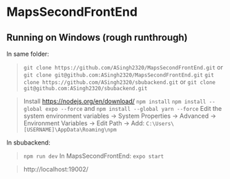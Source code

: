 # MapsSecondFrontEnd
## Running on Windows (rough runthrough)
In same folder:
> `git clone https://github.com/ASingh2320/MapsSecondFrontEnd.git` or `git clone git@github.com:ASingh2320/MapsSecondFrontEnd.git`
> `git clone https://github.com/ASingh2320/sbubackend.git` or `git clone git@github.com:ASingh2320/sbubackend.git`

> Install https://nodejs.org/en/download/ 
> `npm install`
> `npm install --global expo --force` and `npm install --global yarn --force`
> Edit the system environment variables -> System Properties -> Advanced -> Environment Variables -> Edit Path -> Add: `C:\Users\[USERNAME]\AppData\Roaming\npm`

In sbubackend:
> `npm run dev`
In MapsSecondFrontEnd:
> `expo start`

> http://localhost:19002/
